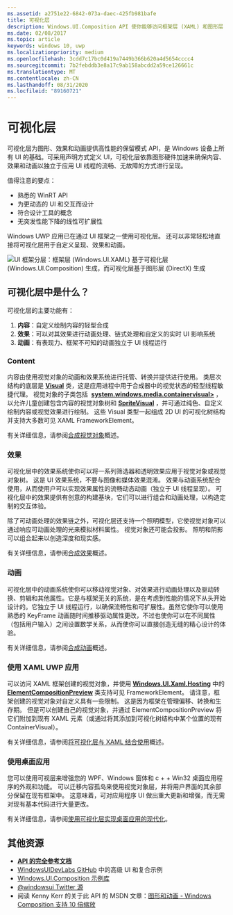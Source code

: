 ```yaml
---
ms.assetid: a2751e22-6842-073a-daec-425fb981bafe
title: 可视化层
description: Windows.UI.Composition API 使你能够访问框架层 (XAML) 和图形层 (DirectX) 之间的合成层。
ms.date: 02/08/2017
ms.topic: article
keywords: windows 10, uwp
ms.localizationpriority: medium
ms.openlocfilehash: 3cdd7c17bc0d419a7449b366b620a4d5654cccc4
ms.sourcegitcommit: 7b2febddb3e8a17c9ab158abcdd2a59ce126661c
ms.translationtype: MT
ms.contentlocale: zh-CN
ms.lasthandoff: 08/31/2020
ms.locfileid: "89160721"
---
```

# <a name="visual-layer"></a>可视化层

可视化层为图形、效果和动画提供高性能的保留模式 API，是 Windows 设备上所有 UI 的基础。可采用声明方式定义 UI，可视化层依靠图形硬件加速来确保内容、效果和动画以独立于应用 UI 线程的流畅、无故障的方式进行呈现。

值得注意的要点：

* 熟悉的 WinRT API
* 为更动态的 UI 和交互而设计
* 符合设计工具的概念
* 无突发性能下降的线性可扩展性

Windows UWP 应用已在通过 UI 框架之一使用可视化层。 还可以非常轻松地直接将可视化层用于自定义呈现、效果和动画。

![UI 框架分层：框架层 (Windows.UI.XAML) 基于可视化层 (Windows.UI.Composition) 生成，而可视化层基于图形层 (DirectX) 生成](images/layers-win-ui-composition.png)

## <a name="whats-in-the-visual-layer"></a>可视化层中是什么？

可视化层的主要功能有：

1. **内容**：自定义绘制内容的轻型合成
1. **效果**：可以对其效果进行动画处理、链式处理和自定义的实时 UI 影响系统
1. **动画**：有表现力、框架不可知的动画独立于 UI 线程运行

### <a name="content"></a>Content

内容由使用视觉对象的动画和效果系统进行托管、转换并提供进行使用。 类层次结构的底层是 [**Visual**](/uwp/api/Windows.UI.Composition.Visual) 类，这是应用进程中用于合成器中的视觉状态的轻型线程敏捷代理。 视觉对象的子类包括  [**system.windows.media.containervisual>**](/uwp/api/Windows.UI.Composition.ContainerVisual) ，以允许儿童创建包含内容的视觉对象树和 [**SpriteVisual**](/uwp/api/Windows.UI.Composition.SpriteVisual) ，并可通过纯色、自定义绘制内容或视觉效果进行绘制。 这些 Visual 类型一起组成 2D UI 的可视化树结构并支持大多数可见 XAML FrameworkElement。

有关详细信息，请参阅[合成视觉对象](composition-visual-tree.md)概述。

### <a name="effects"></a>效果

可视化层中的效果系统使你可以将一系列筛选器和透明效果应用于视觉对象或视觉对象树。 这是 UI 效果系统，不要与图像和媒体效果混淆。 效果与动画系统配合使用，从而使用户可以实现效果属性的流畅动态动画（独立于 UI 线程呈现）。 可视化层中的效果提供有创意的构建基块，它们可以进行组合和动画处理，以构造定制的交互体验。

除了可动画处理的效果链之外，可视化层还支持一个照明模型，它使视觉对象可以通过响应可动画处理的光来模拟材料属性。 视觉对象还可能会投影。 照明和阴影可以组合起来以创造深度和现实感。

有关详细信息，请参阅[合成效果](composition-effects.md)概述。

### <a name="animations"></a>动画

可视化层中的动画系统使你可以移动视觉对象、对效果进行动画处理以及驱动转换、剪辑和其他属性。它是与框架无关的系统，是在考虑到性能的情况下从头开始设计的。它独立于 UI 线程运行，以确保流畅性和可扩展性。虽然它使你可以使用熟悉的 KeyFrame 动画随时间推移驱动属性更改，不过也使你可以在不同属性（包括用户输入）之间设置数学关系，从而使你可以直接创造无缝的精心设计的体验。

有关详细信息，请参阅[合成动画](composition-animation.md)概述。

### <a name="working-with-your-xaml-uwp-app"></a>使用 XAML UWP 应用

可以访问 XAML 框架创建的视觉对象，并使用 [**Windows.UI.Xaml.Hosting**](/uwp/api/Windows.UI.Xaml.Hosting) 中的 [**ElementCompositionPreview**](/uwp/api/Windows.UI.Xaml.Hosting.ElementCompositionPreview) 类支持可见 FrameworkElement。 请注意，框架创建的视觉对象对自定义具有一些限制。 这是因为框架在管理偏移、转换和生存期。 但是可以创建自己的视觉对象，并通过 ElementCompositionPreview 将它们附加到现有 XAML 元素（或通过将其添加到可视化树结构中某个位置的现有 ContainerVisual）。

有关详细信息，请参阅[将可视化层与 XAML 结合使用](using-the-visual-layer-with-xaml.md)概述。

### <a name="working-with-your-desktop-app"></a>使用桌面应用

您可以使用可视层来增强您的 WPF、Windows 窗体和 c + + Win32 桌面应用程序的外观和功能。 可以迁移内容孤岛来使用视觉对象层，并将用户界面的其余部分保留在现有框架中。 这意味着，可对应用程序 UI 做出重大更新和增强，而无需对现有基本代码进行大量更改。

有关详细信息，请参阅[使用可视化层实现桌面应用的现代化](/windows/apps/desktop/modernize/visual-layer-in-desktop-apps)。

## <a name="additional-resources"></a>其他资源

* [**API 的完全参考文档**](/uwp/api/Windows.UI.Composition)
* [WindowsUIDevLabs GitHub](https://github.com/microsoft/WindowsCompositionSamples) 中的高级 UI 和复合示例
* [Windows.UI.Composition 示例库](https://www.microsoft.com/store/apps/9pp1sb5wgnww)
* [@windowsui Twitter 源 ](https://twitter.com/windowsui)
* 阅读 Kenny Kerr 的关于此 API 的 MSDN 文章：[图形和动画 - Windows Composition 支持 10 倍缩放](/archive/msdn-magazine/2015/windows-10-special-issue/graphics-and-animation-windows-composition-turns-10)